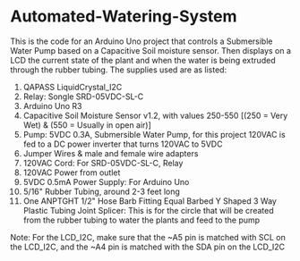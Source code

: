 # Automated-Watering-System
This is the code for an Arduino Uno project that controls a Submersible Water Pump based on a Capacitive Soil moisture sensor. Then displays on a LCD the current state of the plant and when the water is being extruded through the rubber tubing. 
The supplies used are as listed:
1.  QAPASS LiquidCrystal_I2C
2.  Relay: Songle SRD-05VDC-SL-C
3.  Arduino Uno R3
4.  Capacitive Soil Moisture Sensor v1.2, with values 250-550 [(250 = Very Wet) & (550 = Usually in open air)]
5.  Pump: 5VDC 0.3A, Submersible Water Pump, for this project 120VAC is fed to a DC power inverter that turns 120VAC to 5VDC
6.  Jumper Wires & male and female wire adapters
7.  120VAC Cord: For SRD-05VDC-SL-C, Relay
8.  120VAC Power from outlet
9.  5VDC 0.5mA Power Supply: For Arduino Uno
10. 5/16" Rubber Tubing, around 2-3 feet long
11. One ANPTGHT 1/2" Hose Barb Fitting Equal Barbed Y Shaped 3 Way Plastic Tubing Joint Splicer: 
    This is for the circle that will be created from the rubber tubing to water the plants and feed to the pump
    
Note: For the LCD_I2C, make sure that the ~A5 pin is matched with SCL on the LCD_I2C, and the ~A4 pin is matched with the SDA pin on the LCD_I2C
